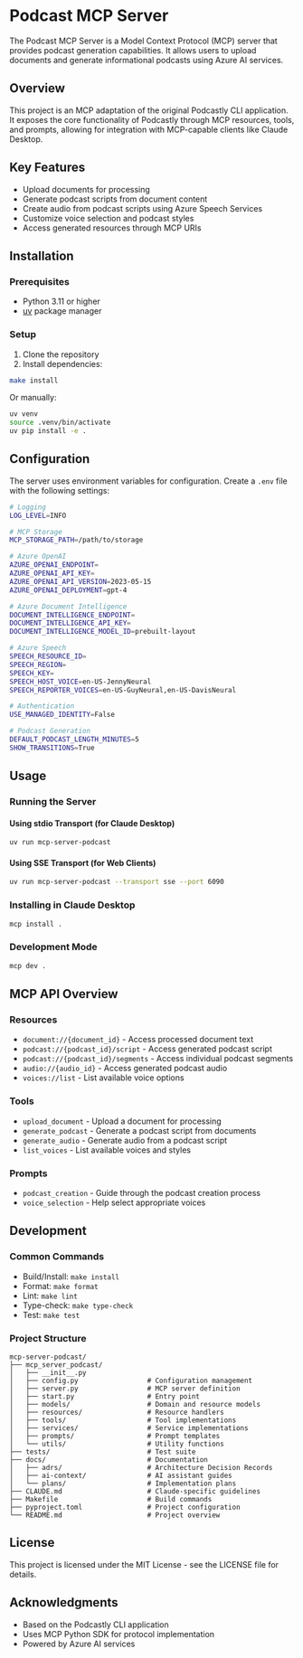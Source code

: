 # Podcast MCP Server

The Podcast MCP Server is a Model Context Protocol (MCP) server that provides podcast generation capabilities. It allows users to upload documents and generate informational podcasts using Azure AI services.

## Overview

This project is an MCP adaptation of the original Podcastly CLI application. It exposes the core functionality of Podcastly through MCP resources, tools, and prompts, allowing for integration with MCP-capable clients like Claude Desktop.

## Key Features

- Upload documents for processing
- Generate podcast scripts from document content
- Create audio from podcast scripts using Azure Speech Services
- Customize voice selection and podcast styles
- Access generated resources through MCP URIs

## Installation

### Prerequisites

- Python 3.11 or higher
- [uv](https://github.com/astral-sh/uv) package manager

### Setup

1. Clone the repository
2. Install dependencies:

```bash
make install
```

Or manually:

```bash
uv venv
source .venv/bin/activate
uv pip install -e .
```

## Configuration

The server uses environment variables for configuration. Create a `.env` file with the following settings:

```bash
# Logging
LOG_LEVEL=INFO

# MCP Storage
MCP_STORAGE_PATH=/path/to/storage

# Azure OpenAI
AZURE_OPENAI_ENDPOINT=
AZURE_OPENAI_API_KEY=
AZURE_OPENAI_API_VERSION=2023-05-15
AZURE_OPENAI_DEPLOYMENT=gpt-4

# Azure Document Intelligence
DOCUMENT_INTELLIGENCE_ENDPOINT=
DOCUMENT_INTELLIGENCE_API_KEY=
DOCUMENT_INTELLIGENCE_MODEL_ID=prebuilt-layout

# Azure Speech
SPEECH_RESOURCE_ID=
SPEECH_REGION=
SPEECH_KEY=
SPEECH_HOST_VOICE=en-US-JennyNeural
SPEECH_REPORTER_VOICES=en-US-GuyNeural,en-US-DavisNeural

# Authentication
USE_MANAGED_IDENTITY=False

# Podcast Generation
DEFAULT_PODCAST_LENGTH_MINUTES=5
SHOW_TRANSITIONS=True
```

## Usage

### Running the Server

#### Using stdio Transport (for Claude Desktop)

```bash
uv run mcp-server-podcast
```

#### Using SSE Transport (for Web Clients)

```bash
uv run mcp-server-podcast --transport sse --port 6090
```

### Installing in Claude Desktop

```bash
mcp install .
```

### Development Mode

```bash
mcp dev .
```

## MCP API Overview

### Resources

- `document://{document_id}` - Access processed document text
- `podcast://{podcast_id}/script` - Access generated podcast script
- `podcast://{podcast_id}/segments` - Access individual podcast segments
- `audio://{audio_id}` - Access generated podcast audio
- `voices://list` - List available voice options

### Tools

- `upload_document` - Upload a document for processing
- `generate_podcast` - Generate a podcast script from documents
- `generate_audio` - Generate audio from a podcast script
- `list_voices` - List available voices and styles

### Prompts

- `podcast_creation` - Guide through the podcast creation process
- `voice_selection` - Help select appropriate voices

## Development

### Common Commands

- Build/Install: `make install`
- Format: `make format`
- Lint: `make lint`
- Type-check: `make type-check`
- Test: `make test`

### Project Structure

```
mcp-server-podcast/
├── mcp_server_podcast/
│   ├── __init__.py
│   ├── config.py                 # Configuration management
│   ├── server.py                 # MCP server definition
│   ├── start.py                  # Entry point
│   ├── models/                   # Domain and resource models
│   ├── resources/                # Resource handlers
│   ├── tools/                    # Tool implementations
│   ├── services/                 # Service implementations
│   ├── prompts/                  # Prompt templates
│   └── utils/                    # Utility functions
├── tests/                        # Test suite
├── docs/                         # Documentation
│   ├── adrs/                     # Architecture Decision Records
│   ├── ai-context/               # AI assistant guides
│   └── plans/                    # Implementation plans
├── CLAUDE.md                     # Claude-specific guidelines
├── Makefile                      # Build commands
├── pyproject.toml                # Project configuration
└── README.md                     # Project overview
```

## License

This project is licensed under the MIT License - see the LICENSE file for details.

## Acknowledgments

- Based on the Podcastly CLI application
- Uses MCP Python SDK for protocol implementation
- Powered by Azure AI services
